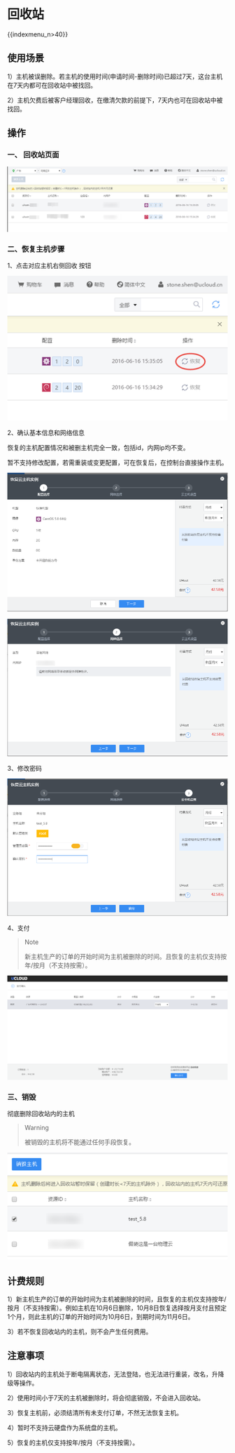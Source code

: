 # 回收站

{{indexmenu_n>40}}

## 使用场景

1）主机被误删除。若主机的使用时间(申请时间-删除时间)已超过7天，这台主机在7天内都可在回收站中被找回。

2）主机欠费后被客户经理回收，在缴清欠款的前提下，7天内也可在回收站中被找回。

## 操作

### 一、 回收站页面

![image](/images/recycle1.png)

### 二、恢复主机步骤

1、点击对应主机右侧回收 按钮

![image](/images/recycle2.png)

2、确认基本信息和网络信息

恢复的主机配置情况和被删主机完全一致，包括id，内网ip均不变。

暂不支持修改配置，若需重装或变更配置，可在恢复后，在控制台直接操作主机。

![image](/images/recycle3.png)

![image](/images/recycle4.png)

3、修改密码

![image](/images/recycle5.png)

4、支付

> Note
> 
> 新主机生产的订单的开始时间为主机被删除的时间。且恢复的主机仅支持按年/按月（不支持按需）。

![image](/images/recycle6.png)

### 三、销毁

彻底删除回收站内的主机

> Warning
> 
> 被销毁的主机将不能通过任何手段恢复。

![image](/images/recycle7.png)

## 计费规则

1）新主机生产的订单的开始时间为主机被删除的时间，且恢复的主机仅支持按年/按月（不支持按需）。例如主机在10月6日删除，10月8日恢复选择按月支付且预定1个月，则此主机的订单的开始时间为10月6日，到期时间为11月6日。

3）若不恢复回收站内的主机，则不会产生任何费用。

## 注意事项

1）回收站内的主机处于断电隔离状态，无法登陆，也无法进行重装，改名，升降级等操作。

2）使用时间小于7天的主机被删除时，将会彻底销毁，不会进入回收站。

3）恢复主机前，必须结清所有未支付订单，不然无法恢复主机。

4）暂时不支持云硬盘作为系统盘的主机。

5）恢复的主机仅支持按年/按月（不支持按需）。

